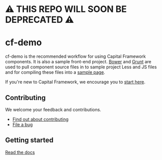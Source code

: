 # :warning: THIS REPO WILL SOON BE DEPRECATED :warning:

# cf-demo

cf-demo is the recommended workflow for using Capital Framework components.
It is also a sample front-end project.
[Bower](http://bower.io/) and [Grunt](http://gruntjs.com/) are used to pull
component source files in to sample project Less and JS files and for compiling
these files into a [sample page](https://cfpb.github.io/cf-demo/).

If you're new to Capital Framework, we encourage you to
[start here](http://cfpb.github.io/capital-framework/).


## Contributing

We welcome your feedback and contributions.

- [Find out about contributing](http://cfpb.github.io/capital-framework/contributing/)
- [File a bug](https://github.com/cfpb/cf-demo/issues/new?body=%23%23%20URL%0D%0D%0D%23%23%20Actual%20Behavior%0D%0D%0D%23%23%20Expected%20Behavior%0D%0D%0D%23%23%20Steps%20to%20Reproduce%0D%0D%0D%23%23%20Screenshot&labels=bug)


## Getting started

[Read the docs](http://cfpb.github.io/capital-framework/cf-demo/)
